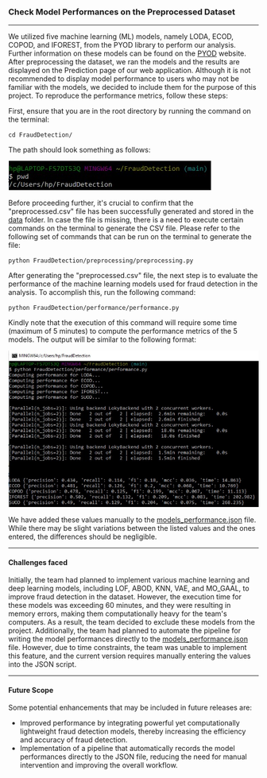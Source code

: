 ### Check Model Performances on the Preprocessed Dataset
----------------------------------------------------------
We utilized five machine learning (ML) models, namely LODA, ECOD, COPOD, and IFOREST, from the PYOD library to perform our analysis. Further information on these models can be found on the [PYOD](https://pyod.readthedocs.io/en/latest/index.html) website. After preprocessing the dataset, we ran the models and the results are displayed on the Prediction page of our web application. Although it is not recommended to display model performance to users who may not be familiar with the models, we decided to include them for the purpose of this project. To reproduce the performance metrics, follow these steps:

First, ensure that you are in the root directory by running the command on the terminal:
```
cd FraudDetection/
```
The path should look something as follows:

![Initial path](example_model_performances2.jpg)

Before proceeding further, it's crucial to confirm that the "preprocessed.csv" file has been successfully generated and stored in the [data](https://github.com/sagnikgh1899/FraudDetection/tree/main/FraudDetection/data) folder. In case the file is missing, there is a need to execute certain commands on the terminal to generate the CSV file. Please refer to the following set of commands that can be run on the terminal to generate the file:
```
python FraudDetection/preprocessing/preprocessing.py
```
After generating the "preprocessed.csv" file, the next step is to evaluate the performance of the machine learning models used for fraud detection in the analysis. To accomplish this, run the following command:
```
python FraudDetection/performance/performance.py
```
Kindly note that the execution of this command will require some time (maximum of 5 minutes) to compute the performance metrics of the 5 models. The output will be similar to the following format:

![Output of model performances](example_model_performances1.jpg)

We have added these values manually to the [models_performance.json](https://github.com/sagnikgh1899/FraudDetection/blob/main/FraudDetection/script/json/models_performance.json) file. While there may be slight variations between the listed values and the ones entered, the differences should be negligible.

----------------------
#### Challenges faced

Initially, the team had planned to implement various machine learning and deep learning models, including LOF, ABOD, KNN, VAE, and MO_GAAL, to improve fraud detection in the dataset. However, the execution time for these models was exceeding 60 minutes, and they were resulting in memory errors, making them computationally heavy for the team's computers. As a result, the team decided to exclude these models from the project.
Additionally, the team had planned to automate the pipeline for writing the model performances directly to the [models_performance.json](https://github.com/sagnikgh1899/FraudDetection/blob/main/FraudDetection/script/json/models_performance.json) file. However, due to time constraints, the team was unable to implement this feature, and the current version requires manually entering the values into the JSON script.

------------------
#### Future Scope
Some potential enhancements that may be included in future releases are:
* Improved performance by integrating powerful yet computationally lightweight fraud detection models, thereby increasing the efficiency and accuracy of fraud detection.
* Implementation of a pipeline that automatically records the model performances directly to the JSON file, reducing the need for manual intervention and improving the overall workflow.
